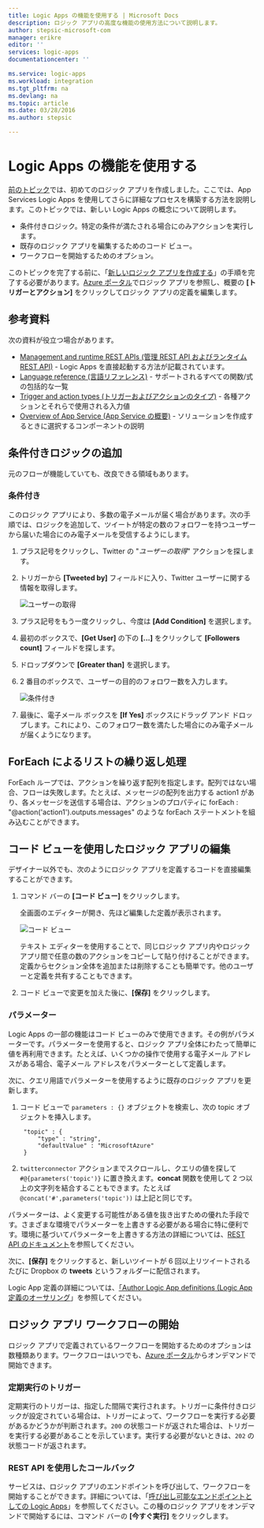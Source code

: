 ```yaml
---
title: Logic Apps の機能を使用する | Microsoft Docs
description: ロジック アプリの高度な機能の使用方法について説明します。
author: stepsic-microsoft-com
manager: erikre
editor: ''
services: logic-apps
documentationcenter: ''

ms.service: logic-apps
ms.workload: integration
ms.tgt_pltfrm: na
ms.devlang: na
ms.topic: article
ms.date: 03/28/2016
ms.author: stepsic

---
```

# Logic Apps の機能を使用する
[前のトピック](app-service-logic-create-a-logic-app.md)では、初めてのロジック アプリを作成しました。ここでは、App Services Logic Apps を使用してさらに詳細なプロセスを構築する方法を説明します。このトピックでは、新しい Logic Apps の概念について説明します。

* 条件付きロジック。特定の条件が満たされる場合にのみアクションを実行します。
* 既存のロジック アプリを編集するためのコード ビュー。
* ワークフローを開始するためのオプション。

このトピックを完了する前に、「[新しいロジック アプリを作成する](app-service-logic-create-a-logic-app.md)」の手順を完了する必要があります。[Azure ポータル]でロジック アプリを参照し、概要の **[トリガーとアクション]** をクリックしてロジック アプリの定義を編集します。

## 参考資料
次の資料が役立つ場合があります。

* [Management and runtime REST APIs (管理 REST API およびランタイム REST API)](https://msdn.microsoft.com/library/azure/mt643787.aspx) - Logic Apps を直接起動する方法が記載されています。
* [Language reference (言語リファレンス)](https://msdn.microsoft.com/library/azure/mt643789.aspx) - サポートされるすべての関数/式の包括的な一覧
* [Trigger and action types (トリガーおよびアクションのタイプ)](https://msdn.microsoft.com/library/azure/mt643939.aspx) - 各種アクションとそれらで使用される入力値
* [Overview of App Service (App Service の概要)](../app-service/app-service-value-prop-what-is.md) - ソリューションを作成するときに選択するコンポーネントの説明

## 条件付きロジックの追加
元のフローが機能していても、改良できる領域もあります。

### 条件付き
このロジック アプリにより、多数の電子メールが届く場合があります。次の手順では、ロジックを追加して、ツイートが特定の数のフォロワーを持つユーザーから届いた場合にのみ電子メールを受信するようにします。

1. プラス記号をクリックし、Twitter の "*ユーザーの取得*" アクションを探します。
2. トリガーから **[Tweeted by]** フィールドに入り、Twitter ユーザーに関する情報を取得します。
   
    ![ユーザーの取得](./media/app-service-logic-use-logic-app-features/getuser.png)
3. プラス記号をもう一度クリックし、今度は **[Add Condition]** を選択します。
4. 最初のボックスで、**[Get User]** の下の **[...]** をクリックして **[Followers count]** フィールドを探します。
5. ドロップダウンで **[Greater than]** を選択します。
6. 2 番目のボックスで、ユーザーの目的のフォロワー数を入力します。
   
    ![条件付き](./media/app-service-logic-use-logic-app-features/conditional.png)
7. 最後に、電子メール ボックスを **[If Yes]** ボックスにドラッグ アンド ドロップします。これにより、このフォロワー数を満たした場合にのみ電子メールが届くようになります。

## ForEach によるリストの繰り返し処理
ForEach ループでは、アクションを繰り返す配列を指定します。配列ではない場合、フローは失敗します。たとえば、メッセージの配列を出力する action1 があり、各メッセージを送信する場合は、アクションのプロパティに forEach : "@action('action1').outputs.messages" のような forEach ステートメントを組み込むことができます。

## コード ビューを使用したロジック アプリの編集
デザイナー以外でも、次のようにロジック アプリを定義するコードを直接編集することができます。

1. コマンド バーの **[コード ビュー]** をクリックします。
   
    全画面のエディターが開き、先ほど編集した定義が表示されます。
   
    ![コード ビュー](./media/app-service-logic-use-logic-app-features/codeview.png)
   
    テキスト エディターを使用することで、同じロジック アプリ内やロジック アプリ間で任意の数のアクションをコピーして貼り付けることができます。定義からセクション全体を追加または削除することも簡単です。他のユーザーと定義を共有することもできます。
2. コード ビューで変更を加えた後に、**[保存]** をクリックします。

### パラメーター
Logic Apps の一部の機能はコード ビューのみで使用できます。その例がパラメーターです。パラメーターを使用すると、ロジック アプリ全体にわたって簡単に値を再利用できます。たとえば、いくつかの操作で使用する電子メール アドレスがある場合、電子メール アドレスをパラメーターとして定義します。

次に、クエリ用語でパラメーターを使用するように既存のロジック アプリを更新します。

1. コード ビューで `parameters : {}` オブジェクトを検索し、次の topic オブジェクトを挿入します。
   
        "topic" : {
            "type" : "string",
            "defaultValue" : "MicrosoftAzure"
        }
2. `twitterconnector` アクションまでスクロールし、クエリの値を探して `#@{parameters('topic')}` に置き換えます。**concat** 関数を使用して 2 つ以上の文字列を結合することもできます。たとえば `@concat('#',parameters('topic'))` は上記と同じです。

パラメーターは、よく変更する可能性がある値を抜き出すための優れた手段です。さまざまな環境でパラメーターを上書きする必要がある場合に特に便利です。環境に基づいてパラメーターを上書きする方法の詳細については、[REST API のドキュメント](https://msdn.microsoft.com/library/mt643787.aspx)を参照してください。

次に、**[保存]** をクリックすると、新しいツイートが 6 回以上リツイートされるたびに Dropbox の **tweets** というフォルダーに配信されます。

Logic App 定義の詳細については、[「Author Logic App definitions (Logic App 定義のオーサリング](app-service-logic-author-definitions.md)」を参照してください。

## ロジック アプリ ワークフローの開始
ロジック アプリで定義されているワークフローを開始するためのオプションは数種類あります。ワークフローはいつでも、[Azure ポータル]からオンデマンドで開始できます。

### 定期実行のトリガー
定期実行のトリガーは、指定した間隔で実行されます。トリガーに条件付きロジックが設定されている場合は、トリガーによって、ワークフローを実行する必要があるかどうかが判断されます。`200` の状態コードが返された場合は、トリガーを実行する必要があることを示しています。実行する必要がないときは、`202` の状態コードが返されます。

### REST API を使用したコールバック
サービスは、ロジック アプリのエンドポイントを呼び出して、ワークフローを開始することができます。詳細については、「[呼び出し可能なエンドポイントとしての Logic Apps](app-service-logic-connector-http.md)」を参照してください。この種のロジック アプリをオンデマンドで開始するには、コマンド バーの **[今すぐ実行]** をクリックします。

<!-- Shared links -->
[Azure ポータル]: https://portal.azure.com

<!---HONumber=AcomDC_0803_2016-->